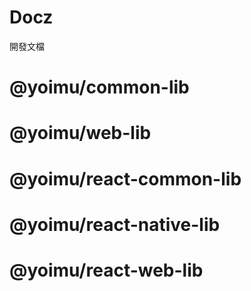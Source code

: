 # Docz

開發文檔

# @yoimu/common-lib
# @yoimu/web-lib
# @yoimu/react-common-lib
# @yoimu/react-native-lib
# @yoimu/react-web-lib
